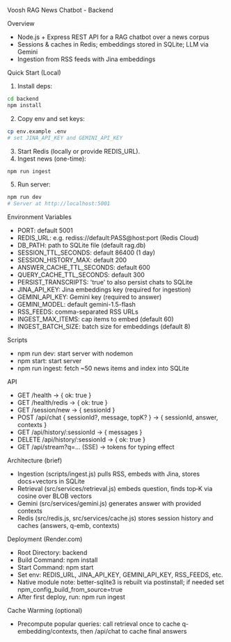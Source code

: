 Voosh RAG News Chatbot - Backend

Overview
- Node.js + Express REST API for a RAG chatbot over a news corpus
- Sessions & caches in Redis; embeddings stored in SQLite; LLM via Gemini
- Ingestion from RSS feeds with Jina embeddings

Quick Start (Local)
1) Install deps:
```bash
cd backend
npm install
```
2) Copy env and set keys:
```bash
cp env.example .env
# set JINA_API_KEY and GEMINI_API_KEY
```
3) Start Redis (locally or provide REDIS_URL).
4) Ingest news (one-time):
```bash
npm run ingest
```
5) Run server:
```bash
npm run dev
# Server at http://localhost:5001
```

Environment Variables
- PORT: default 5001
- REDIS_URL: e.g. rediss://default:PASS@host:port (Redis Cloud)
- DB_PATH: path to SQLite file (default rag.db)
- SESSION_TTL_SECONDS: default 86400 (1 day)
- SESSION_HISTORY_MAX: default 200
- ANSWER_CACHE_TTL_SECONDS: default 600
- QUERY_CACHE_TTL_SECONDS: default 300
- PERSIST_TRANSCRIPTS: 'true' to also persist chats to SQLite
- JINA_API_KEY: Jina embeddings key (required for ingestion)
- GEMINI_API_KEY: Gemini key (required to answer)
- GEMINI_MODEL: default gemini-1.5-flash
- RSS_FEEDS: comma-separated RSS URLs
- INGEST_MAX_ITEMS: cap items to embed (default 60)
- INGEST_BATCH_SIZE: batch size for embeddings (default 8)

Scripts
- npm run dev: start server with nodemon
- npm start: start server
- npm run ingest: fetch ~50 news items and index into SQLite

API
- GET /health → { ok: true }
- GET /health/redis → { ok: true }
- GET /session/new → { sessionId }
- POST /api/chat { sessionId?, message, topK? } → { sessionId, answer, contexts }
- GET /api/history/:sessionId → { messages }
- DELETE /api/history/:sessionId → { ok: true }
- GET /api/stream?q=... (SSE) → tokens for typing effect

Architecture (brief)
- Ingestion (scripts/ingest.js) pulls RSS, embeds with Jina, stores docs+vectors in SQLite
- Retrieval (src/services/retrieval.js) embeds question, finds top‑K via cosine over BLOB vectors
- Gemini (src/services/gemini.js) generates answer with provided contexts
- Redis (src/redis.js, src/services/cache.js) stores session history and caches (answers, q-emb, contexts)

Deployment (Render.com)
- Root Directory: backend
- Build Command: npm install
- Start Command: npm start
- Set env: REDIS_URL, JINA_API_KEY, GEMINI_API_KEY, RSS_FEEDS, etc.
- Native module note: better-sqlite3 is rebuilt via postinstall; if needed set npm_config_build_from_source=true
- After first deploy, run: npm run ingest

Cache Warming (optional)
- Precompute popular queries: call retrieval once to cache q-embedding/contexts, then /api/chat to cache final answers


